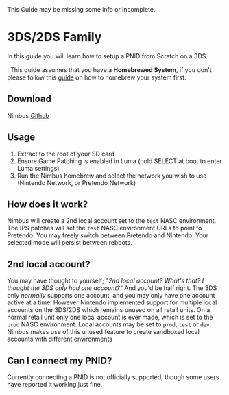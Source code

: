 <div class="tip green">This Guide may be missing some info or incomplete.</div>

# 3DS/2DS Family

In this guide you will learn how to setup a PNID from Scratch on a 3DS.

<div class="tip">
	ℹ️ This guide assumes that you have a <b>Homebrewed System</b>, if you don't please follow this <a href="https://3ds.hacks.guide/" target="_blank">guide</a> on how to homebrew your system first.
</div>

## Download
Nimbus [Github](https://github.com/PretendoNetwork/nimbus/releases)


## Usage
1. Extract to the root of your SD card
2. Ensure Game Patching is enabled in Luma (hold SELECT at boot to enter Luma settings)
3. Run the Nimbus homebrew and select the network you wish to use (Nintendo Network, or Pretendo Network)

## How does it work?
Nimbus will create a 2nd local account set to the `test` NASC environment. The IPS patches will set the `test` NASC environment URLs to point to Pretendo. You may freely switch between Pretendo and Nintendo. Your selected mode will persist between reboots.

## 2nd local account?
You may have thought to yourself; _"2nd local account? What's that? I thought the 3DS only had one account?"_ And you'd be half right. The 3DS only _normally_ supports one account, and you may only have one account active at a time. However Nintendo implemented support for multiple local accounts on the 3DS/2DS which remains unused on all retail units. On a normal retail unit only one local account is ever made, which is set to the `prod` NASC environment. Local accounts may be set to `prod`, `test` or `dev`. Nimbus makes use of this unused feature to create sandboxed local accounts with different environments

## Can I connect my PNID?
Currently connecting a PNID is not officially supported, though some users have reported it working just fine.